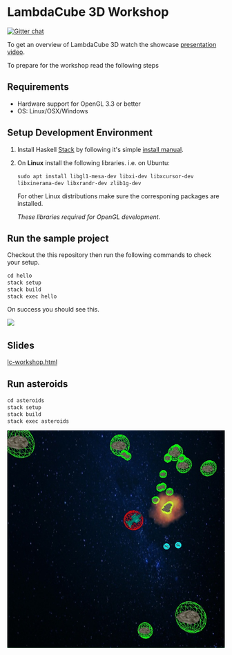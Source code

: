 # LambdaCube 3D Workshop
[![Gitter chat](https://badges.gitter.im/lambdacube3d/lambdacube3d.png)](https://gitter.im/LambdaCube-3D/Lobby)

To get an overview of LambdaCube 3D watch the showcase [presentation video](https://www.youtube.com/watch?v=IjtjSqkEhDY).

To prepare for the workshop read the following steps

## Requirements
- Hardware support for OpenGL 3.3 or better
- OS: Linux/OSX/Windows

## Setup Development Environment
1. Install Haskell [Stack](http://www.haskellstack.org) by following it's simple [install manual](https://docs.haskellstack.org/en/stable/README/#how-to-install).
2. On **Linux** install the following libraries.
   i.e. on Ubuntu:
   ```
   sudo apt install libgl1-mesa-dev libxi-dev libxcursor-dev libxinerama-dev libxrandr-dev zlib1g-dev
   ```
   For other Linux distributions make sure the corresponing packages are installed.
   
   *These libraries required for OpenGL development.*

## Run the sample project

Checkout the this repository then run the following commands to check your setup.
```
cd hello
stack setup
stack build
stack exec hello
```
On success you should see this.

![](http://lambdacube3d.com/hello-screenshot.png)

## Slides
[lc-workshop.html](https://rawgit.com/csabahruska/lambdacube-workshop/master/lc-workshop.html)

## Run asteroids

```
cd asteroids
stack setup
stack build
stack exec asteroids
```

![](asteroids.jpg)

